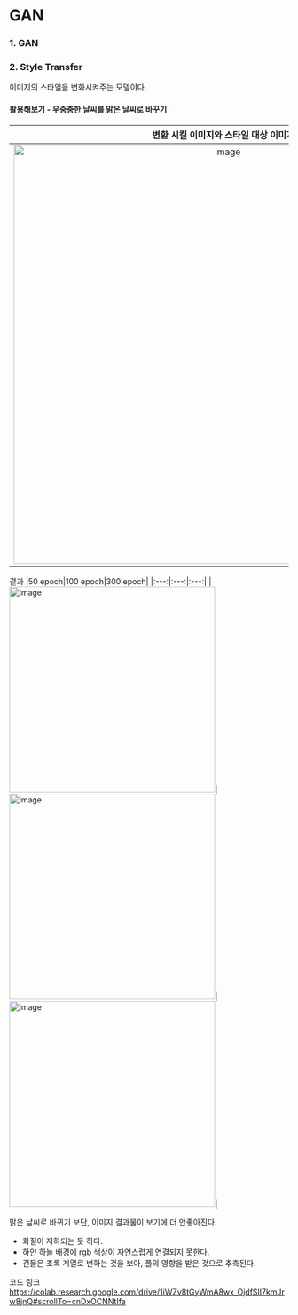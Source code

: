 # GAN

### 1. GAN





### 2. Style Transfer

이미지의 스타일을 변화시켜주는 모델이다.

#### 활용해보기 - 우중충한 날씨를 맑은 날씨로 바꾸기
|변환 시킬 이미지와 스타일 대상 이미지|
|:---:|
|<img width="756" alt="image" src="https://user-images.githubusercontent.com/64413742/159305197-4221e4db-1946-435a-bf39-6b4a4e2843a1.png">|

결과
|50 epoch|100 epoch|300 epoch|
|:---:|:---:|:---:|
|<img width="371" alt="image" src="https://user-images.githubusercontent.com/64413742/159305044-77719802-5d74-4962-895b-4abe47c570fa.png">|<img width="371" alt="image" src="https://user-images.githubusercontent.com/64413742/159305109-a5c27e56-9ccd-4a0c-b75c-c836dc20f592.png">|<img width="371" alt="image" src="https://user-images.githubusercontent.com/64413742/159304952-da2ba9ce-6dc5-4326-84a5-379dbc4d82cf.png">|

맑은 날씨로 바뀌기 보단, 이미지 결과물이 보기에 더 안좋아진다.
- 화질이 저하되는 듯 하다.
- 하얀 하늘 배경에 rgb 색상이 자연스럽게 연결되지 못한다.
- 건물은 초록 계열로 변하는 것을 보아, 풀의 영향을 받은 것으로 추측된다.



코드 링크  https://colab.research.google.com/drive/1iWZv8tGyWmA8wx_OjdfSlI7kmJrw8jnQ#scrollTo=cnDxOCNNtIfa
